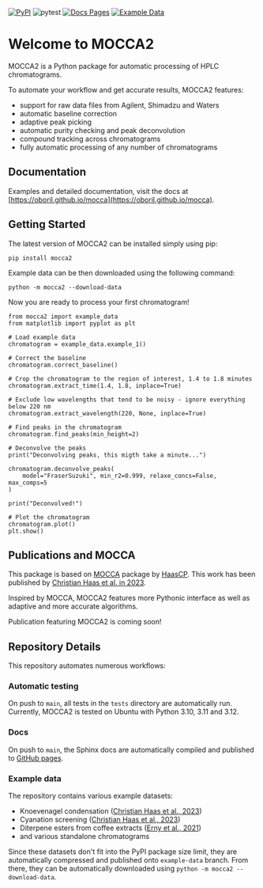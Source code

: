 [![PyPI](https://img.shields.io/pypi/v/mocca2.svg)](https://pypi.org/project/mocca2/)
![pytest](https://github.com/oboril/mocca/actions/workflows/ci.yaml/badge.svg)
[![Docs Pages](https://github.com/oboril/mocca/actions/workflows/deploy_pages.yaml/badge.svg)](https://oboril.github.io/mocca/)
[![Example Data](https://github.com/oboril/mocca/actions/workflows/package_data.yaml/badge.svg)](https://github.com/oboril/mocca/tree/example-data)

# Welcome to MOCCA2

MOCCA2 is a Python package for automatic processing of HPLC chromatograms.

To automate your workflow and get accurate results, MOCCA2 features:
 - support for raw data files from Agilent, Shimadzu and Waters
 - automatic baseline correction
 - adaptive peak picking
 - automatic purity checking and peak deconvolution
 - compound tracking across chromatograms
 - fully automatic processing of any number of chromatograms


## Documentation

Examples and detailed documentation, visit the docs at [https://oboril.github.io/mocca](https://oboril.github.io/mocca).

## Getting Started

The latest version of MOCCA2 can be installed simply using pip:

```
pip install mocca2
```

Example data can be then downloaded using the following command:

```
python -m mocca2 --download-data
```

Now you are ready to process your first chromatogram!

```
from mocca2 import example_data
from matplotlib import pyplot as plt

# Load example data
chromatogram = example_data.example_1()

# Correct the baseline
chromatogram.correct_baseline()

# Crop the chromatogram to the region of interest, 1.4 to 1.8 minutes
chromatogram.extract_time(1.4, 1.8, inplace=True)

# Exclude low wavelengths that tend to be noisy - ignore everything below 220 nm
chromatogram.extract_wavelength(220, None, inplace=True)

# Find peaks in the chromatogram
chromatogram.find_peaks(min_height=2)

# Deconvolve the peaks
print("Deconvolving peaks, this migth take a minute...")

chromatogram.deconvolve_peaks(
    model="FraserSuzuki", min_r2=0.999, relaxe_concs=False, max_comps=5
)

print("Deconvolved!")

# Plot the chromatogram
chromatogram.plot()
plt.show()
```

## Publications and MOCCA

This package is based on [MOCCA](https://github.com/HaasCP/mocca) package by [HaasCP](https://github.com/HaasCP). This work has been published by [Christian Haas et al. in 2023](https://doi.org/10.1021/acscentsci.2c01042).

Inspired by MOCCA, MOCCA2 features more Pythonic interface as well as adaptive and more accurate algorithms.

Publication featuring MOCCA2 is coming soon!

## Repository Details

This repository automates numerous workflows:

### Automatic testing
On push to `main`, all tests in the `tests` directory are automatically run. Currently, MOCCA2 is tested on Ubuntu with Python 3.10, 3.11 and 3.12.

### Docs
On push to `main`, the Sphinx docs are automatically compiled and published to [GitHub pages](https://oboril.github.io/mocca).

### Example data
The repository contains various example datasets:
 - Knoevenagel condensation ([Christian Haas et al., 2023](https://doi.org/10.1021/acscentsci.2c01042))
 - Cyanation screening ([Christian Haas et al., 2023](https://doi.org/10.1021/acscentsci.2c01042))
 - Diterpene esters from coffee extracts ([Erny et al., 2021](https://doi.org/10.5281/zenodo.5412345))
 - and various standalone chromatograms

Since these datasets don't fit into the PyPI package size limit, they are automatically compressed and published onto `example-data` branch. From there, they can be automatically downloaded using ``python -m mocca2 --download-data``.